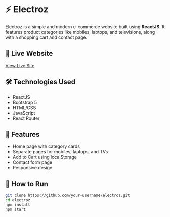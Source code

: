 # ⚡ Electroz

Electroz is a simple and modern e-commerce website built using **ReactJS**. It features product categories like mobiles, laptops, and televisions, along with a shopping cart and contact page.

## 🔗 Live Website

[View Live Site](https://veeramadhumitha.github.io/electroz)  

## 🛠️ Technologies Used

- ReactJS
- Bootstrap 5
- HTML/CSS
- JavaScript
- React Router

## 📂 Features

- Home page with category cards
- Separate pages for mobiles, laptops, and TVs
- Add to Cart using localStorage
- Contact form page
- Responsive design

## 🚀 How to Run

```bash
git clone https://github.com/your-username/electroz.git
cd electroz
npm install
npm start
